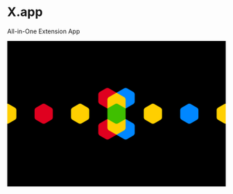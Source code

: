 # X.app
All-in-One Extension App


![X.app](https://github.com/xapp/.github/blob/main/profile/X.app_Cover.png)

